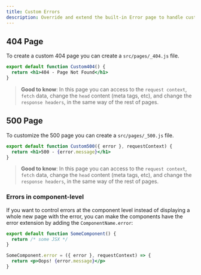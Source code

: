```yaml
---
title: Custom Errors
description: Override and extend the built-in Error page to handle custom errors.
---
```


## 404 Page

To create a custom 404 page you can create a `src/pages/_404.js` file. 

```jsx filename="src/pages/_404.js"
export default function Custom404() {
  return <h1>404 - Page Not Found</h1>
}
```

> **Good to know**: In this page you can access to the `request context`, `fetch` data, change the `head` content (meta tags, etc), and change the `response headers`, in the same way of the rest of pages.


## 500 Page

To customize the 500 page you can create a `src/pages/_500.js` file.

```jsx filename="src/pages/_500.js"
export default function Custom500({ error }, requestContext) {
  return <h1>500 - {error.message}</h1>
}
```

> **Good to know**: In this page you can access to the `request context`, `fetch` data, change the `head` content (meta tags, etc), and change the `response headers`, in the same way of the rest of pages.


### Errors in component-level

If you want to control errors at the component level instead of displaying a whole new page with the error, you can make the components have the error extension by adding the `ComponentName.error`:

```jsx
export default function SomeComponent() {
  return /* some JSX */
}

SomeComponent.error = ({ error }, requestContext) => {
  return <p>Oops! {error.message}</p>
}
```
